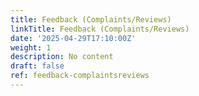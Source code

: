 ```yaml
---
title: Feedback (Complaints/Reviews)
linkTitle: Feedback (Complaints/Reviews)
date: '2025-04-29T17:10:00Z'
weight: 1
description: No content
draft: false
ref: feedback-complaintsreviews
---
```


